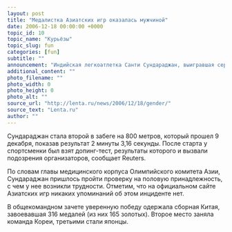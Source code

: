 ```yaml
---
layout: post
title: "Медалистка Азиатских игр оказалась мужчиной"
date: 2006-12-18 00:00:00 +0000
topic_id: 10
topic_name: "Курьёзы"
topic_slug: fun
categories: [fun]
subtitle: ""
announcement: "Индийская легкоатлетка Санти Сундараджан, выигравшая серебряную медаль на Азиатских играх 2006 года, может быть лишена своей награды, так как ей не удалось пройти тест на половую принадлежность. Организаторы соревнований, завершившихся 15 декабря, уже проинформировали о возможных санкциях Олимпийский комитет Индии."
additional_content: ""
photo_filename: ""
photo_width: 0
photo_height: 0
photo_alt: ""
source_url: "http://lenta.ru/news/2006/12/18/gender/"
source_text: "Lenta.ru"
author: ""
---
```

Сундараджан стала второй в забеге на 800 метров, который прошел 9 декабря, показав результат 2 минуты 3,16 секунды. После старта у спортсменки был взят допинг-тест, результаты которого и вызвали подозрения организаторов, сообщает Reuters.

По словам главы медицинского корпуса Олимпийского комитета Азии, Сундараджан пришлось пройти проверку на половую принадлежность, с чем у нее возникли трудности. Отметим, что на официальном сайте Азиатских игр никаких упоминаний об этом инциденте нет.

В общекомандном зачете уверенную победу одержала сборная Китая, завоевавшая 316 медалей (из них 165 золотых). Второе место заняла команда Кореи, третьими стали японцы.
